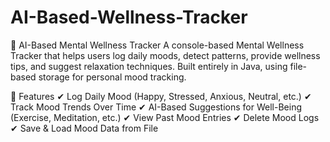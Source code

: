 # AI-Based-Wellness-Tracker




🧠 AI-Based Mental Wellness Tracker 
A console-based Mental Wellness Tracker that helps users log daily moods, detect patterns, provide wellness tips, and suggest relaxation techniques. Built entirely in Java, using file-based storage for personal mood tracking.

📌 Features
✔ Log Daily Mood (Happy, Stressed, Anxious, Neutral, etc.)
✔ Track Mood Trends Over Time
✔ AI-Based Suggestions for Well-Being (Exercise, Meditation, etc.)
✔ View Past Mood Entries
✔ Delete Mood Logs
✔ Save & Load Mood Data from File
